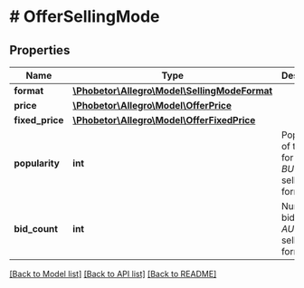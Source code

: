# # OfferSellingMode

## Properties

Name | Type | Description | Notes
------------ | ------------- | ------------- | -------------
**format** | [**\Phobetor\Allegro\Model\SellingModeFormat**](SellingModeFormat.md) |  | [optional]
**price** | [**\Phobetor\Allegro\Model\OfferPrice**](OfferPrice.md) |  | [optional]
**fixed_price** | [**\Phobetor\Allegro\Model\OfferFixedPrice**](OfferFixedPrice.md) |  | [optional]
**popularity** | **int** | Popularity of the offer for *BUY_NOW* selling format. | [optional]
**bid_count** | **int** | Number of bidders for *AUCTION* selling format. | [optional]

[[Back to Model list]](../../README.md#models) [[Back to API list]](../../README.md#endpoints) [[Back to README]](../../README.md)
